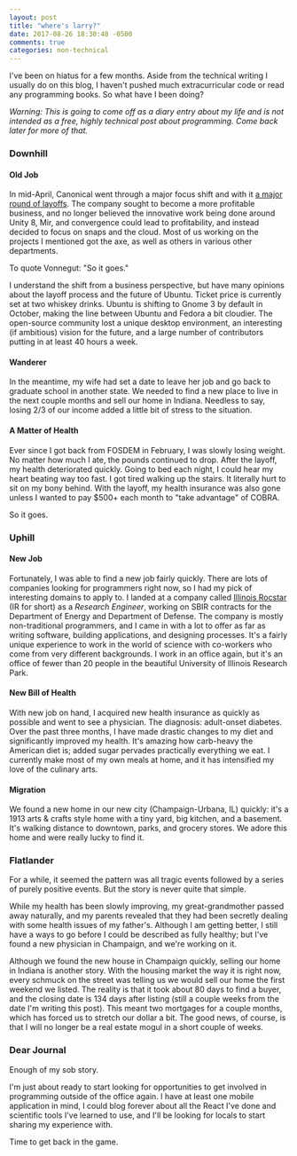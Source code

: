 ```yaml
---
layout: post
title: "where's larry?"
date: 2017-08-26 18:30:48 -0500
comments: true
categories: non-technical
---
```


I've been on hiatus for a few months. Aside from the technical writing I usually do on this blog, I haven't pushed much extracurricular code or read any programming books. So what have I been doing?

_Warning: This is going to come off as a diary entry about my life and is not intended as a free, highly technical post about programming. Come back later for more of that._

### Downhill ###

#### Old Job ####

In mid-April, Canonical went through a major focus shift and with it [a major round of layoffs](https://www.theregister.co.uk/2017/04/12/80_canonical_staff_face_chop/). The company sought to become a more profitable business, and no longer believed the innovative work being done around Unity 8, Mir, and convergence could lead to profitability, and instead decided to focus on snaps and the cloud. Most of us working on the projects I mentioned got the axe, as well as others in various other departments.

To quote Vonnegut: "So it goes."

I understand the shift from a business perspective, but have many opinions about the layoff process and the future of Ubuntu. Ticket price is currently set at two whiskey drinks. Ubuntu is shifting to Gnome 3 by default in October, making the line between Ubuntu and Fedora a bit cloudier. The open-source community lost a unique desktop environment, an interesting (if ambitious) vision for the future, and a large number of contributors putting in at least 40 hours a week.

#### Wanderer ####

In the meantime, my wife had set a date to leave her job and go back to graduate school in another state. We needed to find a new place to live in the next couple months and sell our home in Indiana. Needless to say, losing 2/3 of our income added a little bit of stress to the situation.

#### A Matter of Health ####

Ever since I got back from FOSDEM in February, I was slowly losing weight. No matter how much I ate, the pounds continued to drop. After the layoff, my health deteriorated quickly. Going to bed each night, I could hear my heart beating way too fast. I got tired walking up the stairs. It literally hurt to sit on my bony behind. With the layoff, my health insurance was also gone unless I wanted to pay $500+ each month to "take advantage" of COBRA.

So it goes.

### Uphill ###

#### New Job ####

Fortunately, I was able to find a new job fairly quickly. There are lots of companies looking for programmers right now, so I had my pick of interesting domains to apply to. I landed at a company called [Illinois Rocstar](http://www.illinoisrocstar.com/) (IR for short) as a _Research Engineer_, working on SBIR contracts for the Department of Energy and Department of Defense. The company is mostly non-traditional programmers, and I came in with a lot to offer as far as writing software, building applications, and designing processes. It's a fairly unique experience to work in the world of science with co-workers who come from very different backgrounds. I work in an office again, but it's an office of fewer than 20 people in the beautiful University of Illinois Research Park.

#### New Bill of Health ####

With new job on hand, I acquired new health insurance as quickly as possible and went to see a physician. The diagnosis: adult-onset diabetes. Over the past three months, I have made drastic changes to my diet and significantly improved my health. It's amazing how carb-heavy the American diet is; added sugar pervades practically everything we eat. I currently make most of my own meals at home, and it has intensified my love of the culinary arts.

#### Migration ####

We found a new home in our new city (Champaign-Urbana, IL) quickly: it's a 1913 arts & crafts style home with a tiny yard, big kitchen, and a basement. It's walking distance to downtown, parks, and grocery stores. We adore this home and were really lucky to find it.

### Flatlander ###

For a while, it seemed the pattern was all tragic events followed by a series of purely positive events. But the story is never quite that simple.

While my health has been slowly improving, my great-grandmother passed away naturally, and my parents revealed that they had been secretly dealing with some health issues of my father's. Although I am getting better, I still have a ways to go before I could be described as fully healthy; but I've found a new physician in Champaign, and we're working on it.

Although we found the new house in Champaign quickly, selling our home in Indiana is another story. With the housing market the way it is right now, every schmuck on the street was telling us we would sell our home the first weekend we listed. The reality is that it took about 80 days to find a buyer, and the closing date is 134 days after listing (still a couple weeks from the date I'm writing this post). This meant two mortgages for a couple months, which has forced us to stretch our dollar a bit. The good news, of course, is that I will no longer be a real estate mogul in a short couple of weeks.

### Dear Journal ###

Enough of my sob story.

I'm just about ready to start looking for opportunities to get involved in programming outside of the office again. I have at least one mobile application in mind, I could blog forever about all the React I've done and scientific tools I've learned to use, and I'll be looking for locals to start sharing my experience with.

Time to get back in the game.
